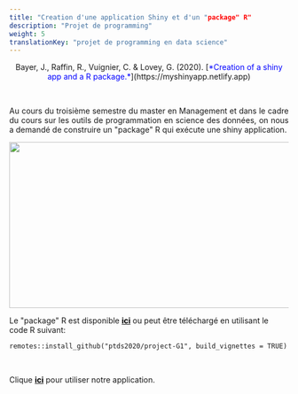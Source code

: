 ```yaml
---
title: "Creation d'une application Shiny et d'un "package" R"
description: "Projet de programming"
weight: 5
translationKey: "projet de programming en data science"
---
```



<center> Bayer, J., Raffin, R., Vuignier, C. & Lovey, G. (2020). [<span style="color:blue">*Creation of a shiny app and a R package.*</span>](https://myshinyapp.netlify.app)</p></center>

<p>&nbsp; </p>

<p style="text-align:justify;">Au cours du troisième semestre du master en Management et dans le cadre du cours sur les outils de programmation en science des données, on nous a demandé de construire un "package" R qui exécute une shiny application.</p> 


<p align="center">
  <img src="/Shiny.png" width="700" height="300"/>
</p>


Le "package" R est disponible [<span style="color:black">**ici**</span>](https://github.com/ptds2020/project-G1) ou peut être téléchargé en utilisant le code R suivant: 

```{r}
remotes::install_github("ptds2020/project-G1", build_vignettes = TRUE)
```
<p>&nbsp; </p>

Clique [<span style="color:black">**ici**</span>](https://mcdonald.shinyapps.io/McDonald/) pour utiliser notre application.
